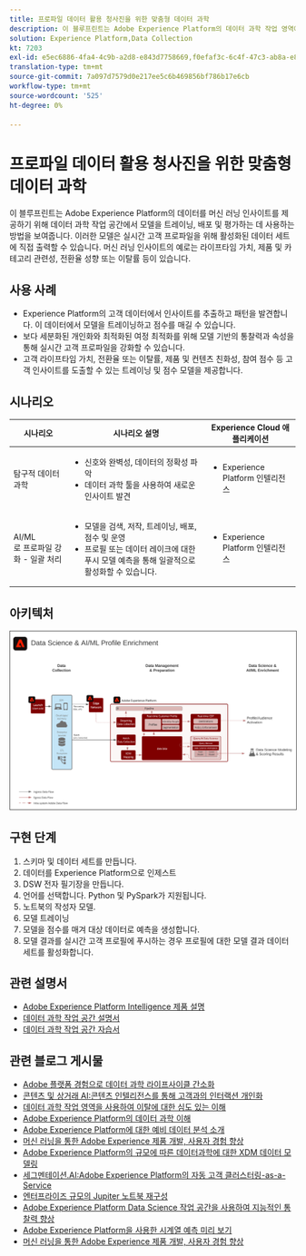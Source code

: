 ```yaml
---
title: 프로파일 데이터 활용 청사진을 위한 맞춤형 데이터 과학
description: 이 블루프린트는 Adobe Experience Platform의 데이터 과학 작업 영역에서 Experience Platform 내의 데이터를 사용하여 모델을 트레이닝, 배포 및 점수로 지정하여 데이터를 통해 머신 러닝 인사이트를 제공하는 방법을 보여줍니다.
solution: Experience Platform,Data Collection
kt: 7203
exl-id: e5ec6886-4fa4-4c9b-a2d8-e843d7758669,f0efaf3c-6c4f-47c3-ab8a-e8e146dd071c
translation-type: tm+mt
source-git-commit: 7a097d7579d0e217ee5c6b469856bf786b17e6cb
workflow-type: tm+mt
source-wordcount: '525'
ht-degree: 0%

---
```


# 프로파일 데이터 활용 청사진을 위한 맞춤형 데이터 과학

이 블루프린트는 Adobe Experience Platform의 데이터를 머신 러닝 인사이트를 제공하기 위해 데이터 과학 작업 공간에서 모델을 트레이닝, 배포 및 평가하는 데 사용하는 방법을 보여줍니다. 이러한 모델은 실시간 고객 프로파일을 위해 활성화된 데이터 세트에 직접 출력할 수 있습니다. 머신 러닝 인사이트의 예로는 라이프타임 가치, 제품 및 카테고리 관련성, 전환율 성향 또는 이탈률 등이 있습니다.

## 사용 사례

* Experience Platform의 고객 데이터에서 인사이트를 추출하고 패턴을 발견합니다. 이 데이터에서 모델을 트레이닝하고 점수를 매길 수 있습니다.
* 보다 세분화된 개인화와 최적화된 여정 최적화를 위해 모델 기반의 통찰력과 속성을 통해 실시간 고객 프로파일을 강화할 수 있습니다.
* 고객 라이프타임 가치, 전환율 또는 이탈률, 제품 및 컨텐츠 친화성, 참여 점수 등 고객 인사이트를 도출할 수 있는 트레이닝 및 점수 모델을 제공합니다.

## 시나리오

| 시나리오 | 시나리오 설명 | Experience Cloud 애플리케이션 |
|---|---|---|
| 탐구적 데이터 과학 | <ul><li>신호와 완벽성, 데이터의 정확성 파악</li><li>데이터 과학 툴을 사용하여 새로운 인사이트 발견</li></ul> | <ul><li>Experience Platform 인텔리전스</li></ul> |
| AI/ML<br>로 프로파일 강화 - 일괄 처리 | <ul><li>모델을 검색, 저작, 트레이닝, 배포, 점수 및 운영</li><li>프로필 또는 데이터 레이크에 대한 푸시 모델 예측을 통해 일괄적으로 활성화할 수 있습니다.</li></ul> | <ul><li>Experience Platform 인텔리전스</li></ul> |

## 아키텍처

<img src="assets/datascience.svg" alt="프로파일 연계 데이터 청사진을 위한 참조구조" style="border:1px solid #4a4a4a" />

## 구현 단계

1. 스키마 및 데이터 세트를 만듭니다.
1. 데이터를 Experience Platform으로 인제스트
1. DSW 전자 필기장을 만듭니다.
1. 언어를 선택합니다. Python 및 PySpark가 지원됩니다.
1. 노트북의 작성자 모델.
1. 모델 트레이닝
1. 모델을 점수를 매겨 대상 데이터로 예측을 생성합니다.
1. 모델 결과를 실시간 고객 프로필에 푸시하는 경우 프로필에 대한 모델 결과 데이터 세트를 활성화합니다.

## 관련 설명서

* [Adobe Experience Platform Intelligence 제품 설명](https://helpx.adobe.com/legal/product-descriptions/adobe-experience-platform-intelligence---product-description.html)
* [데이터 과학 작업 공간 설명서](https://experienceleague.adobe.com/docs/experience-platform/data-science-workspace/home.html?lang=en)
* [데이터 과학 작업 공간 자습서](https://experienceleague.adobe.com/docs/platform-learn/tutorials/data-science-workspace/understanding-data-science-workspace.html)

## 관련 블로그 게시물

* [Adobe 플랫폼 경험으로 데이터 과학 라이프사이클 간소화](https://medium.com/adobetech/simplifying-the-data-science-lifecycle-with-adobe-platform-experience-8ea4f056d82f)
* [콘텐츠 및 상거래 AI:콘텐츠 인텔리전스를 통해 고객과의 인터랙션 개인화](https://medium.com/adobetech/content-and-commerce-ai-personalizing-your-interactions-with-customers-through-content-intelligence-dc182601deab)
* [데이터 과학 작업 영역을 사용하여 이탈에 대한 심도 있는 이해](https://medium.com/adobetech/gaining-a-deeper-understanding-of-churn-using-data-science-workspace-18a2190e0cf3)
* [Adobe Experience Platform의 데이터 과학 이해](https://medium.com/adobetech/understanding-data-science-in-adobe-experience-platform-5bce5a17b42)
* [Adobe Experience Platform에 대한 예비 데이터 분석 소개](https://medium.com/adobetech/an-introductory-look-at-exploratory-data-analysis-on-adobe-experience-platform-1bfce7501d9a)
* [머신 러닝을 통한 Adobe Experience 제품 개발, 사용자 경험 향상](https://medium.com/adobetech/cutting-across-adobe-experience-products-with-machine-learning-to-elevated-user-experience-7c85000510d1)
* [Adobe Experience Platform의 규모에 따른 데이터과학에 대한 XDM 데이터 모델링](https://medium.com/adobetech/modeling-xdm-data-for-data-science-at-scale-on-adobe-experience-platform-222bb2a6dbf7)
* [세그멘테이션.AI:Adobe Experience Platform의 자동 고객 클러스터링-as-a-Service](https://medium.com/adobetech/segmentation-ai-automated-audience-clustering-as-a-service-in-adobe-experience-platform-261f4099462c)
* [엔터프라이즈 규모의 Jupiter 노트북 재구성](https://medium.com/adobetech/reimagining-jupyter-notebooks-for-enterprise-scale-8bc6340d504a)
* [Adobe Experience Platform Data Science 작업 공간을 사용하여 지능적인 통찰력 향상](https://medium.com/adobetech/accelerate-intelligent-insights-with-adobe-experience-platform-data-science-workspace-89538bacbbea)
* [Adobe Experience Platform을 사용한 시계열 예측 미리 보기](https://medium.com/adobetech/preview-of-time-series-forecasting-with-adobe-experience-platform-38a2fc778e89)
* [머신 러닝을 통한 Adobe Experience 제품 개발, 사용자 경험 향상](https://medium.com/adobetech/cutting-across-adobe-experience-products-with-machine-learning-to-elevated-user-experience-7c85000510d1)
